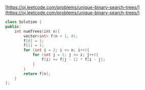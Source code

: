 [https://oj.leetcode.com/problems/unique-binary-search-trees/](https://oj.leetcode.com/problems/unique-binary-search-trees/)
``` cpp
class Solution {
public:
    int numTrees(int n){
		vector<int> f(n + 1, 0);
		f[0] = 1;
		f[1] = 1;
		for (int i = 2; i <= n; i++){
			for (int j = 1; j <= i; j++){
				f[i] += f[j - 1] * f[i - j];
			}
		}
		return f[n];
	}
};
```
